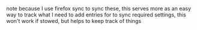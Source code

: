 note because I use firefox sync to sync these, this serves more as an easy way to track what I need to add entries for to sync required settings, this won't work if stowed, but helps to keep track of things
